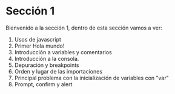 # Sección 1
Bienvenido a la sección 1, dentro de esta sección vamos a ver:
1. Usos de javascript
2. Primer Hola mundo!
3. Introducción a variables y comentarios
4. Introducción a la consola.
5. Depuración y breakpoints
6. Orden y lugar de las importaciones
7. Principal problema con la inicialización de variables con "var"
8. Prompt, confirm y alert
